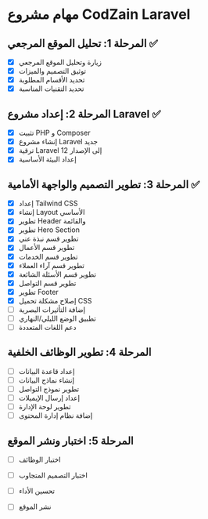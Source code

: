 # مهام مشروع CodZain Laravel

## المرحلة 1: تحليل الموقع المرجعي ✅
- [x] زيارة وتحليل الموقع المرجعي
- [x] توثيق التصميم والميزات
- [x] تحديد الأقسام المطلوبة
- [x] تحديد التقنيات المناسبة

## المرحلة 2: إعداد مشروع Laravel ✅
- [x] تثبيت PHP و Composer
- [x] إنشاء مشروع Laravel جديد
- [x] ترقية Laravel إلى الإصدار 12
- [x] إعداد البيئة الأساسية

## المرحلة 3: تطوير التصميم والواجهة الأمامية ✅
- [x] إعداد Tailwind CSS
- [x] إنشاء Layout الأساسي
- [x] تطوير Header والقائمة
- [x] تطوير Hero Section
- [x] تطوير قسم نبذة عني
- [x] تطوير قسم الأعمال
- [x] تطوير قسم الخدمات
- [x] تطوير قسم آراء العملاء
- [x] تطوير قسم الأسئلة الشائعة
- [x] تطوير قسم التواصل
- [x] تطوير Footer
- [x] إصلاح مشكلة تحميل CSS
- [ ] إضافة التأثيرات البصرية
- [ ] تطبيق الوضع الليلي/النهاري
- [ ] دعم اللغات المتعددة

## المرحلة 4: تطوير الوظائف الخلفية
- [ ] إعداد قاعدة البيانات
- [ ] إنشاء نماذج البيانات
- [ ] تطوير نموذج التواصل
- [ ] إعداد إرسال الإيميلات
- [ ] تطوير لوحة الإدارة
- [ ] إضافة نظام إدارة المحتوى

## المرحلة 5: اختبار ونشر الموقع
- [ ] اختبار الوظائف
- [ ] اختبار التصميم المتجاوب
- [ ] تحسين الأداء
- [ ] نشر الموقع

